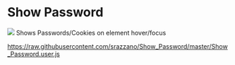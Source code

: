 # Show Password
<img src="https://github.com/srazzano/Images/blob/master/password3.png"/>
Shows Passwords/Cookies on element hover/focus

https://raw.githubusercontent.com/srazzano/Show_Password/master/Show_Password.user.js
